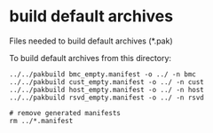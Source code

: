 # build default archives
Files needed to build default archives (*.pak)

To build default archives from this directory:
```
../../pakbuild bmc_empty.manifest -o ../ -n bmc
../../pakbuild cust_empty.manifest -o ../ -n cust
../../pakbuild host_empty.manifest -o ../ -n host
../../pakbuild rsvd_empty.manifest -o ../ -n rsvd

# remove generated manifests
rm ../*.manifest
```
